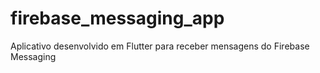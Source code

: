 # firebase_messaging_app
Aplicativo desenvolvido em Flutter para receber mensagens do Firebase Messaging
